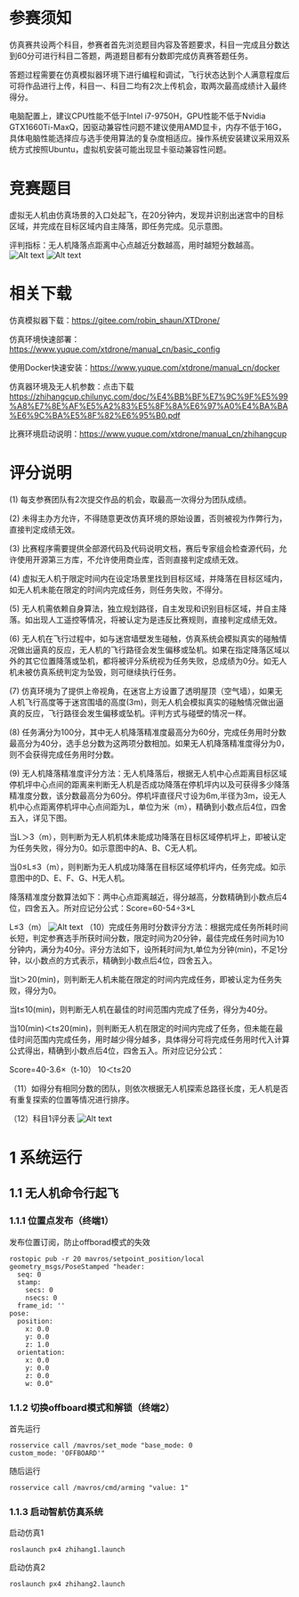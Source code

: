 # 参赛须知
仿真赛共设两个科目，参赛者首先浏览题目内容及答题要求，科目一完成且分数达到60分可进行科目二答题，两道题目都有分数即完成仿真赛答题任务。

答题过程需要在仿真模拟器环境下进行编程和调试，飞行状态达到个人满意程度后可将作品进行上传，科目一、科目二均有2次上传机会，取两次最高成绩计入最终得分。

电脑配置上，建议CPU性能不低于Intel i7-9750H，GPU性能不低于Nvidia GTX1660Ti-MaxQ，因驱动兼容性问题不建议使用AMD显卡，内存不低于16G，具体电脑性能选择应与选手使用算法的复杂度相适应。操作系统安装建议采用双系统方式按照Ubuntu，虚拟机安装可能出现显卡驱动兼容性问题。
# 竞赛题目
虚拟无人机由仿真场景的入口处起飞，在20分钟内，发现并识别出迷宫中的目标区域，并完成在目标区域内自主降落，即任务完成。见示意图。

评判指标：无人机降落点距离中心点越近分数越高，用时越短分数越高。
![Alt text](image.png)
![Alt text](image-1.png)
# 相关下载
仿真模拟器下载：https://gitee.com/robin_shaun/XTDrone/

仿真环境快速部署：https://www.yuque.com/xtdrone/manual_cn/basic_config

使用Docker快速安装：https://www.yuque.com/xtdrone/manual_cn/docker

仿真器环境及无人机参数：点击下载
https://zhihangcup.chilunyc.com/doc/%E4%BB%BF%E7%9C%9F%E5%99%A8%E7%8E%AF%E5%A2%83%E5%8F%8A%E6%97%A0%E4%BA%BA%E6%9C%BA%E5%8F%82%E6%95%B0.pdf


比赛环境启动说明：https://www.yuque.com/xtdrone/manual_cn/zhihangcup
# 评分说明
(1) 每支参赛团队有2次提交作品的机会，取最高一次得分为团队成绩。

(2) 未得主办方允许，不得随意更改仿真环境的原始设置，否则被视为作弊行为，直接判定成绩无效。

(3) 比赛程序需要提供全部源代码及代码说明文档，赛后专家组会检查源代码，允许使用开源第三方库，不允许使用商业库，否则直接判定成绩无效。

(4) 虚拟无人机于限定时间内在设定场景里找到目标区域，并降落在目标区域内，如无人机未能在限定的时间内完成任务，则任务失败，不得分。

(5) 无人机需依赖自身算法，独立规划路径，自主发现和识别目标区域，并自主降落。如出现人工遥控等情况，将被认定为是违反比赛规则，直接判定成绩无效。

(6) 无人机在飞行过程中，如与迷宫墙壁发生碰触，仿真系统会模拟真实的碰触情况做出逼真的反应，无人机的飞行路径会发生偏移或坠机。如果在指定降落区域以外的其它位置降落或坠机，都将被评分系统视为任务失败，总成绩为0分。如无人机未被仿真系统判定为坠毁，则可继续执行任务。

(7) 仿真环境为了提供上帝视角，在迷宫上方设置了透明屋顶（空气墙），如果无人机飞行高度等于迷宫围墙的高度(3m)，则无人机会模拟真实的碰触情况做出逼真的反应，飞行路径会发生偏移或坠机。评判方式与碰壁的情况一样。

(8) 任务满分为100分，其中无人机降落精准度最高分为60分，完成任务用时分数最高分为40分，选手总分数为这两项分数相加。如果无人机降落精准度得分为0，则不会获得完成任务用时分数。

(9) 无人机降落精准度评分方法：无人机降落后，根据无人机中心点距离目标区域停机坪中心点间的距离来判断无人机是否成功降落在停机坪内以及可获得多少降落精准度分数，该分数最高分为60分。停机坪直径尺寸设为6m,半径为3m，设无人机中心点距离停机坪中心点间距为L，单位为米（m），精确到小数点后4位，四舍五入，详见下图。

当L＞3（m），则判断为无人机机体未能成功降落在目标区域停机坪上，即被认定为任务失败，得分为0。如示意图中的A、B、C无人机。

当0≤L≤3（m），则判断为无人机成功降落在目标区域停机坪内，任务完成。如示意图中的D、E、F、G、H无人机。

降落精准度分数算法如下：两中心点距离越近，得分越高，分数精确到小数点后4位，四舍五入。所对应记分公式：Score=60-54÷3×L

L≤3（m）
![Alt text](image-2.png)
（10）完成任务用时分数评分方法：根据完成任务所耗时间长短，判定参赛选手所获时间分数，限定时间为20分钟，最佳完成任务时间为10分钟内，满分为40分。评分方法如下，设所耗时间为t,单位为分钟(min)，不足1分钟，以小数点的方式表示，精确到小数点后4位，四舍五入。

当t＞20(min)，则判断无人机未能在限定的时间内完成任务，即被认定为任务失败，得分为0。

当t≤10(min)，则判断无人机在最佳的时间范围内完成了任务，得分为40分。

当10(min)＜t≤20(min)，则判断无人机在限定的时间内完成了任务，但未能在最佳时间范围内完成任务，用时越少得分越多，具体得分可将完成任务用时代入计算公式得出，精确到小数点后4位，四舍五入。所对应记分公式：

Score=40-3.6×（t-10） 10＜t≤20

（11）如得分有相同分数的团队，则依次根据无人机探索总路径长度，无人机是否有重复探索的位置等情况进行排序。

（12）科目1评分表
![Alt text](image-3.png)
# 1 系统运行
## 1.1 无人机命令行起飞
### 1.1.1 位置点发布（终端1）
发布位置订阅，防止offborad模式的失效
```
rostopic pub -r 20 mavros/setpoint_position/local geometry_msgs/PoseStamped "header:
  seq: 0
  stamp:
    secs: 0
    nsecs: 0
  frame_id: ''
pose:
  position:
    x: 0.0
    y: 0.0
    z: 1.0
  orientation:
    x: 0.0
    y: 0.0
    z: 0.0
    w: 0.0" 
```
### 1.1.2 切换offboard模式和解锁（终端2）
首先运行
```
rosservice call /mavros/set_mode "base_mode: 0
custom_mode: 'OFFBOARD'" 
```
随后运行
```
rosservice call /mavros/cmd/arming "value: 1"
```
### 1.1.3 启动智航仿真系统
启动仿真1
```
roslaunch px4 zhihang1.launch
```
启动仿真2
```
roslaunch px4 zhihang2.launch
```

